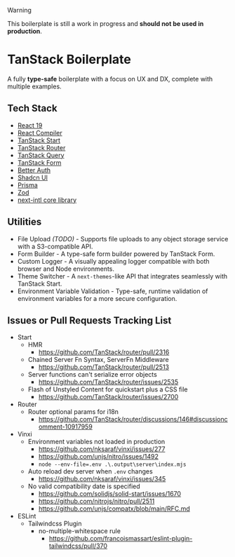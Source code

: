 > [!WARNING]
> This boilerplate is still a work in progress and **should not be used in production**.

# TanStack Boilerplate

A fully **type-safe** boilerplate with a focus on UX and DX, complete with multiple examples.

## Tech Stack

- [React 19](https://19.react.dev/)
- [React Compiler](https://19.react.dev/learn/react-compiler)
- [TanStack Start](https://tanstack.com/start/latest)
- [TanStack Router](https://tanstack.com/router/latest)
- [TanStack Query](https://tanstack.com/query/latest)
- [TanStack Form](https://tanstack.com/form/latest)
- [Better Auth](https://www.better-auth.com/)
- [Shadcn UI](https://ui.shadcn.com/)
- [Prisma](https://www.prisma.io/)
- [Zod](https://zod.dev/)
- [next-intl core library](https://next-intl-docs.vercel.app/docs/environments/core-library)

## Utilities

- File Upload *(TODO)* - Supports file uploads to any object storage service with a S3-compatible API.
- Form Builder - A type-safe form builder powered by TanStack Form.
- Custom Logger - A visually appealing logger compatible with both browser and Node environments.
- Theme Switcher - A `next-themes`-like API that integrates seamlessly with TanStack Start.
- Environment Variable Validation - Type-safe, runtime validation of environment variables for a more secure configuration.

## Issues or Pull Requests Tracking List

- Start
  - HMR
    - https://github.com/TanStack/router/pull/2316
  - Chained Server Fn Syntax, ServerFn Middleware
    - https://github.com/TanStack/router/pull/2513
  - Server functions can't serialize error objects
    - https://github.com/TanStack/router/issues/2535
  - Flash of Unstyled Content for quickstart plus a CSS file
    - https://github.com/TanStack/router/issues/2700
- Router
  - Router optional params for i18n
    - https://github.com/TanStack/router/discussions/146#discussioncomment-10917959
- Vinxi
  - Environment variables not loaded in production
    - https://github.com/nksaraf/vinxi/issues/277
    - https://github.com/unjs/nitro/issues/1492
    - `node --env-file=.env .\.output\server\index.mjs`
  - Auto reload dev server when `.env` changes
    - https://github.com/nksaraf/vinxi/issues/345
  - No valid compatibility date is specified
    - https://github.com/solidjs/solid-start/issues/1670
    - https://github.com/nitrojs/nitro/pull/2511
    - https://github.com/unjs/compatx/blob/main/RFC.md
- ESLint
  - Tailwindcss Plugin
    - no-multiple-whitespace rule
      - https://github.com/francoismassart/eslint-plugin-tailwindcss/pull/370
